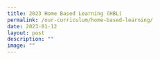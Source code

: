 ```yaml
---
title: 2023 Home Based Learning (HBL)
permalink: /our-curriculum/home-based-learning/
date: 2023-01-12
layout: post
description: ""
image: ""
---
```

